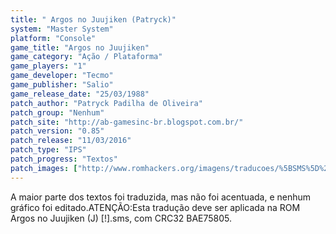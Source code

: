 ```yaml
---
title: " Argos no Juujiken (Patryck)"
system: "Master System"
platform: "Console"
game_title: "Argos no Juujiken"
game_category: "Ação / Plataforma"
game_players: "1"
game_developer: "Tecmo"
game_publisher: "Salio"
game_release_date: "25/03/1988"
patch_author: "Patryck Padilha de Oliveira"
patch_group: "Nenhum"
patch_site: "http://ab-gamesinc-br.blogspot.com.br/"
patch_version: "0.85"
patch_release: "11/03/2016"
patch_type: "IPS"
patch_progress: "Textos"
patch_images: ["http://www.romhackers.org/imagens/traducoes/%5BSMS%5D%20Argos%20no%20Juujiken%20-%20Patryck%20-%201.png","http://www.romhackers.org/imagens/traducoes/%5BSMS%5D%20Argos%20no%20Juujiken%20-%20Patryck%20-%202.png","http://www.romhackers.org/imagens/traducoes/%5BSMS%5D%20Argos%20no%20Juujiken%20-%20Patryck%20-%203.png"]
---
```

A maior parte dos textos foi traduzida, mas não foi acentuada, e nenhum gráfico foi editado.ATENÇÃO:Esta tradução deve ser aplicada na ROM Argos no Juujiken (J) [!].sms, com CRC32 BAE75805.